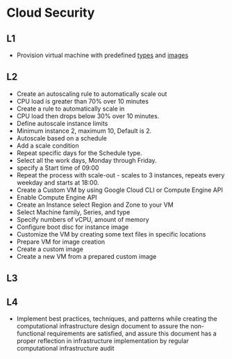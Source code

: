 # Cloud Security  
## L1  
- Provision virtual machine with predefined [types](https://github.com/o-lenczyk/peex/blob/main/CloudSecurity/vm.tf#L8) and [images](https://github.com/o-lenczyk/peex/blob/main/CloudSecurity/vm.tf#L13)
  
## L2  
- Create an autoscaling rule to automatically scale out  
- CPU load is greater than 70% over 10 minutes  
- Create a rule to automatically scale in  
- CPU load then drops below 30% over 10 minutes.  
- Define autoscale instance limits  
- Minimum instance 2, maximum 10, Default is 2.  
- Autoscale based on a schedule  
- Add a scale condition  
- Repeat specific days for the Schedule type.  
- Select all the work days, Monday through Friday.  
- specify a Start time of 09:00  
- Repeat the process with scale-out - scales to 3 instances, repeats every   weekday and starts at 18:00.  
- Create a Custom VM by using Google Cloud CLI or Compute Engine API
- Enable Compute Engine API
- Create an Instance select Region and Zone to your VM
- Select Machine family, Series, and type
- Specify numbers of vCPU, amount of memory
- Configure boot disc for instance image
- Customize the VM by creating some text files in specific locations
- Prepare VM for image creation
- Create a custom image
- Create a new VM from a prepared custom image
  
## L3


## L4
- Implement best practices, techniques, and patterns while creating the computational infrastructure design document to assure the non-functional requirements are satisfied, and assure this document has a proper reflection in infrastructure implementation by regular computational infrastructure audit  